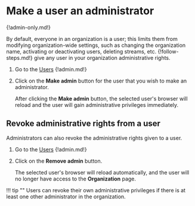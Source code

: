 # Make a user an administrator

{!admin-only.md!}

By default, everyone in an organization is a user; this limits them from
modifying organization-wide settings, such as changing the organization name,
activating or deactivating users, deleting streams, etc. {!follow-steps.md!}
give any user in your organization administrative rights.

1. Go to the [Users](/#organization/user-list-admin)
{!admin.md!}

4. Click on the **Make admin** button for the user that you wish to make an
administrator.

    After clicking the **Make admin** button, the selected user's browser will
reload and the user will gain administrative privileges immediately.

## Revoke administrative rights from a user

Administrators can also revoke the administrative rights given to a user.

1. Go to the [Users](/#organization/user-list-admin)
{!admin.md!}

2. Click on the **Remove admin** button.

    The selected user's browser will reload automatically, and the user will no
longer have access to the **Organization** page.

!!! tip ""
    Users can revoke their own administrative privileges if there is at least
    one other administrator in the organization.
